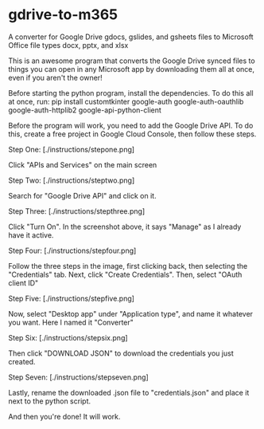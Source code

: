 # gdrive-to-m365
 A converter for Google Drive gdocs, gslides, and gsheets files to Microsoft Office file types docx, pptx, and xlsx


This is an awesome program that converts the Google Drive synced files to things you can open in any Microsoft app by downloading them all at once, even if you aren't the owner!

Before starting the python program, install the dependencies. To do this all at once, run: pip install customtkinter google-auth google-auth-oauthlib google-auth-httplib2 google-api-python-client


Before the program will work, you need to add the Google Drive API. To do this, create a free project in Google Cloud Console, then follow these steps.

Step One:
[./instructions/stepone.png]

Click "APIs and Services" on the main screen

Step Two:
[./instructions/steptwo.png]

Search for "Google Drive API" and click on it.

Step Three:
[./instructions/stepthree.png]

Click "Turn On". In the screenshot above, it says "Manage" as I already have it active.

Step Four:
[./instructions/stepfour.png]

Follow the three steps in the image, first clicking back, then selecting the "Credentials" tab.
Next, click "Create Credentials".
Then, select "OAuth client ID"

Step Five:
[./instructions/stepfive.png]

Now, select "Desktop app" under "Application type", and name it whatever you want. Here I named it "Converter"

Step Six:
[./instructions/stepsix.png]

Then click "DOWNLOAD JSON" to download the credentials you just created.

Step Seven:
[./instructions/stepseven.png]

Lastly, rename the downloaded .json file to "credentials.json" and place it next to the python script.

And then you're done! It will work. 
